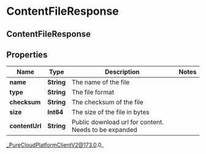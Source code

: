 # ContentFileResponse

## ContentFileResponse

## Properties

|Name | Type | Description | Notes|
|------------ | ------------- | ------------- | -------------|
| **name** | **String** | The name of the file | |
| **type** | **String** | The file format | |
| **checksum** | **String** | The checksum of the file | |
| **size** | **Int64** | The size of the file in bytes | |
| **contentUrl** | **String** | Public download url for content. Needs to be expanded | |



_PureCloudPlatformClientV2@173.0.0_
